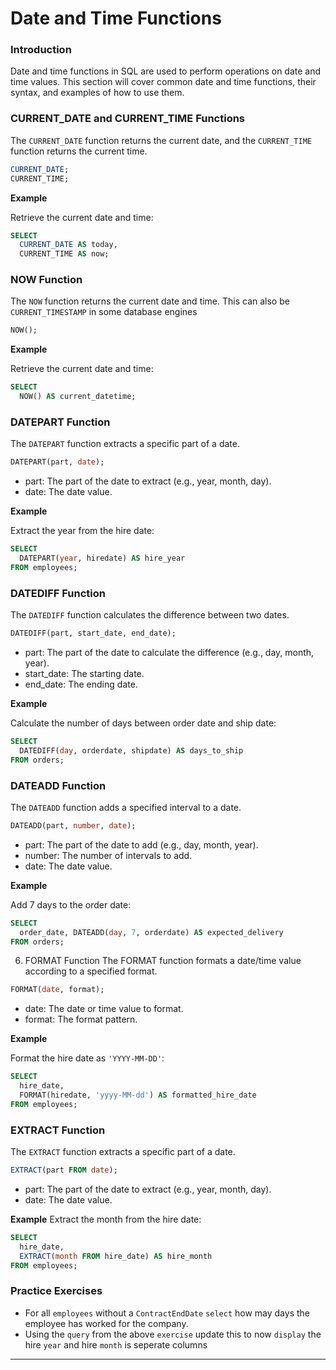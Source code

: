 # Date and Time Functions

### Introduction
Date and time functions in SQL are used to perform operations on date and time values. This section will cover common date and time functions, their syntax, and examples of how to use them.

### CURRENT_DATE and CURRENT_TIME Functions
The `CURRENT_DATE` function returns the current date, and the `CURRENT_TIME` function returns the current time.

```sql
CURRENT_DATE;
CURRENT_TIME;
```

**Example**

Retrieve the current date and time:

```sql
SELECT
  CURRENT_DATE AS today,
  CURRENT_TIME AS now;
```

### NOW Function
The `NOW` function returns the current date and time. This can also be `CURRENT_TIMESTAMP` in some database engines

```sql
NOW();
```

**Example**

Retrieve the current date and time:

```sql
SELECT
  NOW() AS current_datetime;
```

### DATEPART Function
The `DATEPART` function extracts a specific part of a date.

```sql
DATEPART(part, date);
```

* part: The part of the date to extract (e.g., year, month, day).
* date: The date value.
  
**Example**

Extract the year from the hire date:

```sql
SELECT
  DATEPART(year, hiredate) AS hire_year
FROM employees;
```

### DATEDIFF Function
The `DATEDIFF` function calculates the difference between two dates.

```sql
DATEDIFF(part, start_date, end_date);
```

* part: The part of the date to calculate the difference (e.g., day, month, year).
* start_date: The starting date.
* end_date: The ending date.

**Example**

Calculate the number of days between order date and ship date:

```sql
SELECT
  DATEDIFF(day, orderdate, shipdate) AS days_to_ship
FROM orders;
```

### DATEADD Function
The `DATEADD` function adds a specified interval to a date.

```sql
DATEADD(part, number, date);
```

* part: The part of the date to add (e.g., day, month, year).
* number: The number of intervals to add.
* date: The date value.

**Example**

Add 7 days to the order date:

```sql
SELECT
  order_date, DATEADD(day, 7, orderdate) AS expected_delivery
FROM orders;
```

6. FORMAT Function
The FORMAT function formats a date/time value according to a specified format.

```sql
FORMAT(date, format);
```

* date: The date or time value to format.
* format: The format pattern.

**Example**

Format the hire date as `'YYYY-MM-DD'`:

```sql
SELECT
  hire_date,
  FORMAT(hiredate, 'yyyy-MM-dd') AS formatted_hire_date
FROM employees;
```

### EXTRACT Function
The `EXTRACT` function extracts a specific part of a date.

```sql
EXTRACT(part FROM date);
```

* part: The part of the date to extract (e.g., year, month, day).
* date: The date value.

**Example**
Extract the month from the hire date:

```sql
SELECT
  hire_date,
  EXTRACT(month FROM hire_date) AS hire_month
FROM employees;
```

### Practice Exercises

* For all `employees` without a `ContractEndDate` `select` how may days the employee has worked for the company.
* Using the `query` from the above `exercise` update this to now `display` the hire `year` and hire `month` is seperate columns

---